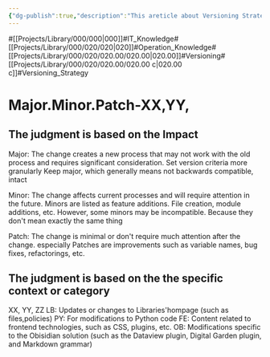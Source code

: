 ```yaml
---
{"dg-publish":true,"description":"This areticle about Versioning Strategy. especially of muphy version","permalink":"/projects/library/000/020/020-00/020-00-c/","dgPassFrontmatter":true,"noteIcon":"0","created":"2024-02-22T13:56:17.064+09:00","updated":"2024-03-31T03:44:41.571+09:00"}
---
```


#[[Projects/Library/000/000\|000]]#IT_Knowledge#[[Projects/Library/000/020/020\|020]]#Operation_Knowledge#[[Projects/Library/000/020/020.00/020.00\|020.00]]#Versioning#[[Projects/Library/000/020/020.00/020.00 c\|020.00 c]]#Versioning_Strategy





# Major.Minor.Patch-XX,YY,


## The judgment is based on the Impact
Major: The change creates a new process that may not work with the old process and requires significant consideration. Set version criteria more granularly
Keep major, which generally means not backwards compatible, intact

Minor: The change affects current processes and will require attention in the future. Minors are listed as feature additions. File creation, module additions, etc.
However, some minors may be incompatible. Because they don't mean exactly the same thing

Patch: The change is minimal or don't require much attention after the change. especially Patches are improvements such as variable names, bug fixes, refactorings, etc. 

## The judgment is based on the the specific context or category
XX, YY, ZZ
LB: Updates or changes to Libraries'hompage (such as files,policies)
PY: For modifications to Python code
FE: Content related to frontend technologies, such as CSS, plugins, etc.
OB: Modifications specific to the Obisidian solution (such as the Dataview plugin, Digital Garden plugin, and Markdown grammar)



